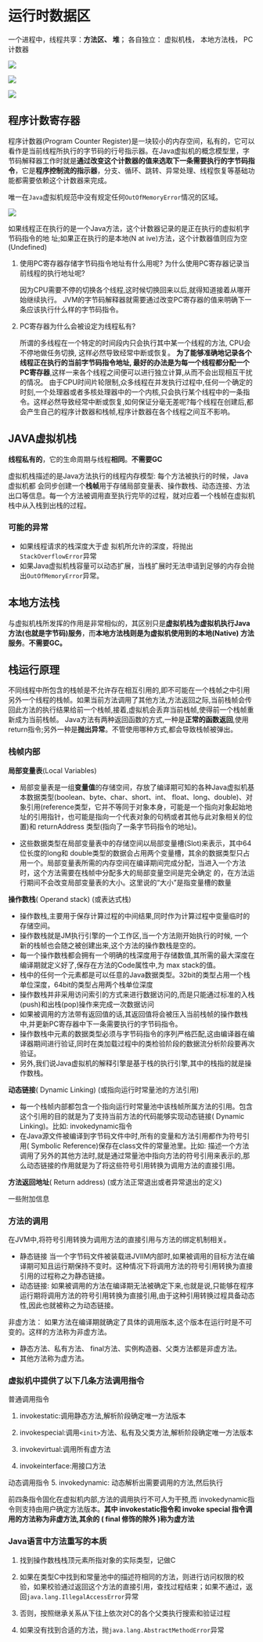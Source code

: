 # 运行时数据区



一个进程中，线程共享：**方法区、 堆**； 
各自独立： 虚拟机栈， 本地方法栈， PC计数器

![](http://emall-t.oss-cn-hangzhou.aliyuncs.com/blog/2020-07-08-073539.png)

![](https://tva1.sinaimg.cn/large/007S8ZIlly1ggjlqme6t1j30ru0g3t9w.jpg)

![](https://tva1.sinaimg.cn/large/007S8ZIlly1gesz6gsmslj31q20qstq1.jpg)

## 程序计数寄存器

程序计数器(Program Counter Register)是一块较小的内存空间，私有的，它可以看作是当前线程所执行的字节码的行号指示器。在Java虚拟机的概念模型里，字节码解释器工作时就是**通过改变这个计数器的值来选取下一条需要执行的字节码指令**，它是**程序控制流的指示器**，分支、循环、跳转、异常处理、线程恢复等基础功能都需要依赖这个计数器来完成。

唯一在`Java`虚拟机规范中没有规定任何`OutOfMemoryError`情况的区域。

![](https://s1.ax1x.com/2020/04/22/JUe90K.png)

如果线程正在执行的是一个Java方法，这个计数器记录的是正在执行的虚拟机字节码指令的地 址;如果正在执行的是本地(N at ive)方法，这个计数器值则应为空(Undefined)

1. 使用PC寄存器存储字节码指令地址有什么用呢? 为什么使用PC寄存器记录当前线程的执行地址呢?

    因为CPU需要不停的切换各个线程,这时候切换回来以后,就得知道接着从哪开始继续执行。
    JVM的字节码解释器就需要通过改变PC寄存器的值来明确下一条应该执行什么样的字节码指令。

2. PC寄存器为什么会被设定为线程私有?

    所谓的多线程在一个特定的时间段内只会执行其中某一个线程的方法, CPU会不停地做任务切换, 这样必然导致经常中断或恢复。
    **为了能够准确地记录各个线程正在执行的当前字节码指令地址, 最好的办法是为每一个线程都分配一个PC寄存器**,这样一来各个线程之间便可以进行独立计算,从而不会出现相互干扰的情况。
    由于CPU时间片轮限制,众多线程在并发执行过程中,任何一个确定的时刻,一个处理器或者多核处理器中的一个内核,只会执行某个线程中的一条指令。这样必然导致经常中断或恢复,如何保证分毫无差呢?每个线程在创建后,都会产生自己的程序计数器和栈帧,程序计数器在各个线程之间互不影响。



## JAVA虚拟机栈

**线程私有的**，它的生命周期与线程**相同**。**不需要GC**

虚拟机栈描述的是Java方法执行的线程内存模型: 每个方法被执行的时候，Java虚拟机都 会同步创建一个**栈帧**用于存储局部变量表、操作数栈、动态连接、方法出口等信息。每一个方法被调用直至执行完毕的过程，就对应着一个栈帧在虚拟机栈中从入栈到出栈的过程。

### 可能的异常

- 如果线程请求的栈深度大于虚 拟机所允许的深度，将抛出`StackOverflowError`异常
- 如果Java虚拟机栈容量可以动态扩展，当栈扩展时无法申请到足够的内存会抛出`OutOfMemoryError`异常。



## 本地方法栈

与虚拟机栈所发挥的作用是非常相似的，其区别只是**虚拟机栈为虚拟机执行Java方法(也就是字节码)服务**，而**本地方法栈则是为虚拟机使用到的本地(Native) 方法服务**。**不需要GC。**



## 栈运行原理

不同线程中所包含的栈帧是不允许存在相互引用的,即不可能在一个栈帧之中引用另外一个线程的栈帧。如果当前方法调用了其他方法,方法返回之际,当前栈帧会传回此方法的执行结果给前一个栈帧,接着,虚拟机会丢弃当前栈帧,使得前一个栈帧重新成为当前栈帧。
Java方法有两种返回函数的方式,一种是**正常的函数返回**,使用 return指令;另外一种是**抛出异常**。不管使用哪种方式,都会导致栈帧被弹出。

### 栈帧内部

**局部变量表**(Local Variables)

- 局部变量表是一组**变量值**的存储空间，存放了编译期可知的各种Java虚拟机基本数据类型(boolean、byte、char、short、int、 float、long、double)、对象引用(reference类型，它并不等同于对象本身，可能是一个指向对象起始地址的引用指针，也可能是指向一个代表对象的句柄或者其他与此对象相关的位置)和 returnAddress 类型(指向了一条字节码指令的地址)。

- 这些数据类型在局部变量表中的存储空间以局部变量槽(Slot)来表示，其中64位长度的long和 double类型的数据会占用两个变量槽，其余的数据类型只占用一个。局部变量表所需的内存空间在编译期间完成分配，当进入一个方法时，这个方法需要在栈帧中分配多大的局部变量空间是完全确定 的，在方法运行期间不会改变局部变量表的大小。这里说的“大小”是指变量槽的数量

**操作数栈**( Operand stack)  (或表达式栈)

- 操作数栈,主要用于保存计算过程的中间结果,同时作为计算过程中变量临时的存储空间。
- 操作数栈就是JM执行引擎的一个工作区,当一个方法刚开始执行的时候, 一个新的栈帧也会随之被创建出来,这个方法的操作数栈是空的。
- 每一个操作数栈都会拥有一个明确的栈深度用于存储数值,其所需的最大深度在编译期就定义好了,保存在方法的Code属性中,为 max stack的值。
- 栈中的任何一个元素都是可以任意的Java数据类型。32bit的类型占用一个栈单位深度，64bit的类型占用两个栈单位深度
- 操作数栈并非采用访问索引的方式来进行数据访问的,而是只能通过标准的入栈(push)和出栈(pop)操作来完成一次数据访问
- 如果被调用的方法带有返回值的话,其返回值将会被压入当前栈帧的操作数栈中,并更新PC寄存器中下一条需要执行的字节码指令。
- 操作数栈中元素的数据类型必须与字节码指令的序列严格匹配,这由编译器在编译器期间进行验证,同时在类加载过程中的类检验阶段的数据流分析阶段要再次验证。
- 另外,我们说Java虚拟机的解释引擎是基于栈的执行引擎,其中的栈指的就是操作数栈。

**动态链接**( Dynamic Linking)  (或指向运行时常量池的方法引用)

- 每一个栈帧内部都包含一个指向运行时常量池中该栈帧所属方法的引用。包含这个引用的目的就是为了支持当前方法的代码能够实现动态链接( Dynamic Linking)。比如: invokedynamic指令
- 在Java源文件被编译到字节码文件中时,所有的变量和方法引用都作为符号引用( Symbolic Reference)保存在class文件的常量池里。比如: 描述一个方法调用了另外的其他方法时,就是通过常量池中指向方法的符号引用来表示的,那么动态链接的作用就是为了将这些符号引用转换为调用方法的直接引用。

**方法返回地址**( Return address)  (或方法正常退出或者异常退出的定义)

一些附加信息



### 方法的调用

在JVM中,将符号引用转换为调用方法的直接引用与方法的绑定机制相关。

- 静态链接
    当一个字节码文件被装载进JⅦM内部时,如果被调用的目标方法在编译期可知且运行期保持不变时。这种情况下将调用方法的符号引用转换为直接引用的过程称之为静态链接。
- 动态链接:
    如果被调用的方法在编译期无法被确定下来,也就是说,只能够在程序运行期将调用方法的符号引用转换为直接引用,由于这种引用转换过程具备动态性,因此也就被称之为动态链接。

非虚方法： 如果方法在编译期就确定了具体的调用版本,这个版本在运行时是不可变的。这样的方法称为非虚方法。

- 静态方法、私有方法、 final方法、实例构造器、父类方法都是非虚方法。
- 其他方法称为虚方法。



### 虚拟机中提供了以下几条方法调用指令

普通调用指令

1. invokestatic:调用静态方法,解析阶段确定唯一方法版本

2. invokespecial:调用`<init>`方法、私有及父类方法,解析阶段确定唯一方法版本

3. invokevirtual:调用所有虚方法

4. invokeinterface:用接口方法

动态调用指令
5. invokedynamic: 动态解析出需要调用的方法,然后执行

前四条指令固化在虚拟机内部,方法的调用执行不可人为干预,而 invokedynamic指令则支持由用户确定方法版本。**其中 invokestatic指令和 invoke special 指令调用的方法称为非虚方法,其余的 ( final 修饰的除外 )称为虚方法**



### Java语言中方法重写的本质

1. 找到操作数栈栈顶元素所指对象的实际类型，记做C

2. 如果在类型C中找到和常量池中的描述符相同的方法，则进行访问权限的校验，如果校验通过返回这个方法的直接引用，查找过程结束；如果不通过，返回`java.lang.IllegalAccessError`异常

3. 否则，按照继承关系从下往上依次对C的各个父类执行搜索和验证过程

4. 如果没有找到合适的方法，抛`java.lang.AbstractMethodError`异常

    
